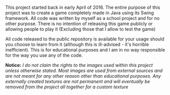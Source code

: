 This project started back in early April of 2016. The entire purpose of this project was to create a game completely made in Java using its Swing framework. All code was written by myself as a school project and for no other purpose. There is no intention of releasing this game publicly or allowing people to play it (Excluding those that I allow to test the game)

All code released to the public repository is available for your usage should you choose to learn from it (although this is ill-advised - it's horrible inefficient). This is for educational purposes and I am in no way responsible for the way you use any of the code.

<strong>Notice:</strong><i> I do not claim the rights to the images used within this project unless otherwise stated. Most images are used from external sources and are not meant for any other reason other than educational purposes. Any externally created textures are not permanent and will eventually be removed from the project all together for a custom texture</i>